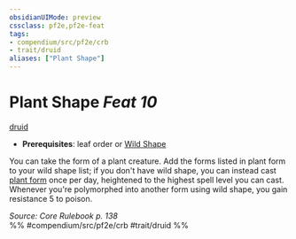 ```yaml
---
obsidianUIMode: preview
cssclass: pf2e,pf2e-feat
tags:
- compendium/src/pf2e/crb
- trait/druid
aliases: ["Plant Shape"]
---
```

# Plant Shape  *Feat 10*  
[druid](/rules/traits/druid.md)  

- **Prerequisites**: leaf order or [Wild Shape](/compendium/feats/wild-shape.md)

You can take the form of a plant creature. Add the forms listed in plant form to your wild shape list; if you don't have wild shape, you can instead cast [plant form](/compendium/spells/plant-form.md) once per day, heightened to the highest spell level you can cast. Whenever you're polymorphed into another form using wild shape, you gain resistance 5 to poison.

*Source: Core Rulebook p. 138*  
%% #compendium/src/pf2e/crb #trait/druid %%